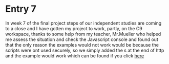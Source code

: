 # Entry 7 
In week 7 of the final project steps of our independent studies are coming to a close and I have gotten my
project to work, partly, on the C9 workspace, thanks to some help from my teacher, Mr.Mueller who helped 
me assess the situation and check the Javascript console and found out that the only reason the examples 
would not work would be because the scripts were ont used securely, so we simply added the s  at the end of http
and the example would work which can be found if you click [here](examples.html) 